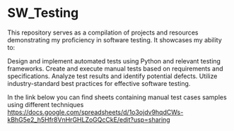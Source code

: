 # SW_Testing

This repository serves as a compilation of projects and resources demonstrating my proficiency in software testing. It showcases my ability to:

Design and implement automated tests using Python and relevant testing frameworks.
Create and execute manual tests based on requirements and specifications.
Analyze test results and identify potential defects.
Utilize industry-standard best practices for effective software testing.

In the link below you can find sheets containing manual test cases samples using different techniques
https://docs.google.com/spreadsheets/d/1o3ojdv9hqdCWs-kBhG5e2_h5Hfr8VnHrGHLZoGQcCkE/edit?usp=sharing
